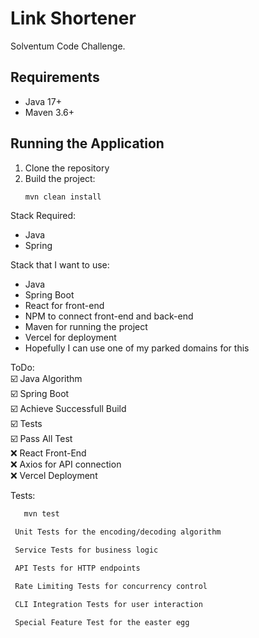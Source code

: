# Link Shortener

Solventum Code Challenge.

## Requirements
- Java 17+
- Maven 3.6+

## Running the Application

1. Clone the repository
2. Build the project:
   ```bash
   mvn clean install

Stack Required:
- Java 
- Spring

Stack that I want to use:
- Java
- Spring Boot
- React for front-end
- NPM to connect front-end and back-end
- Maven for running the project
- Vercel for deployment
- Hopefully I can use one of my parked domains for this

ToDo: </br>
☑️ Java Algorithm </br>
☑️ Spring Boot </br>
☑️ Achieve Successfull Build </br>
☑️ Tests </br>
☑️ Pass All Test </br>
❌ React Front-End </br>
❌ Axios for API connection </br>
❌ Vercel Deployment </br>

Tests:
   ```bash
      mvn test

    Unit Tests for the encoding/decoding algorithm

    Service Tests for business logic

    API Tests for HTTP endpoints

    Rate Limiting Tests for concurrency control

    CLI Integration Tests for user interaction

    Special Feature Test for the easter egg


